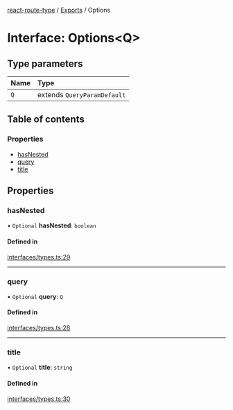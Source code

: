 [react-route-type](../README.md) / [Exports](../modules.md) / Options

# Interface: Options<Q\>

## Type parameters

| Name | Type |
| :------ | :------ |
| `Q` | extends `QueryParamDefault` |

## Table of contents

### Properties

- [hasNested](Options.md#hasnested)
- [query](Options.md#query)
- [title](Options.md#title)

## Properties

### hasNested

• `Optional` **hasNested**: `boolean`

#### Defined in

[interfaces/types.ts:29](https://github.com/hosseinmd/react-route-type/blob/0034844/src/interfaces/types.ts#L29)

___

### query

• `Optional` **query**: `Q`

#### Defined in

[interfaces/types.ts:28](https://github.com/hosseinmd/react-route-type/blob/0034844/src/interfaces/types.ts#L28)

___

### title

• `Optional` **title**: `string`

#### Defined in

[interfaces/types.ts:30](https://github.com/hosseinmd/react-route-type/blob/0034844/src/interfaces/types.ts#L30)
